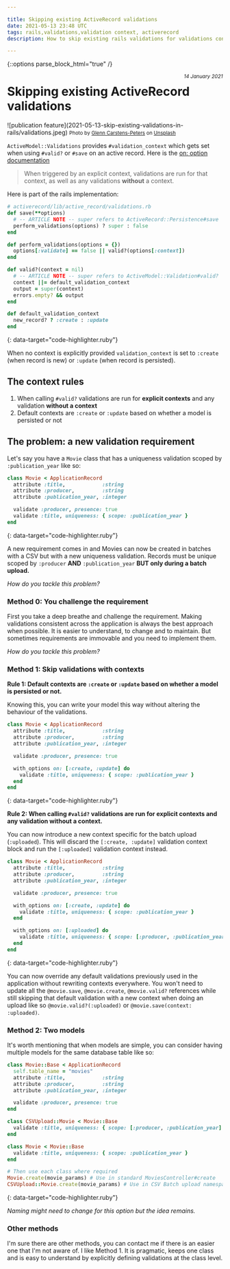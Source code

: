 ```yaml
---

title: Skipping existing ActiveRecord validations
date: 2021-05-13 23:48 UTC
tags: rails,validations,validation context, activerecord
description: How to skip existing rails validations for validations contexts.

---
```



{::options parse_block_html="true" /}

<small style="float:right;"> _14 January 2021_ </small>

# Skipping existing ActiveRecord validations
  
<div class="hero">
  ![publication feature](2021-05-13-skip-existing-validations-in-rails/validations.jpeg)
  <small class="d-block text-center">
    <span>
      Photo by <a href="https://unsplash.com/@glenncarstenspeters?utm_source=unsplash&utm_medium=referral&utm_content=creditCopyText">Glenn Carstens-Peters</a> on <a href="https://unsplash.com/s/photos/planning-checklist?utm_source=unsplash&utm_medium=referral&utm_content=creditCopyText">Unsplash</a>
    </span>
  </small>
</div>

`ActiveModel::Validations` provides `#validation_context` which gets set when using `#valid?` or `#save` on an active record. Here is the [on: option documentation](https://guides.rubyonrails.org/active_record_validations.html#on)

> When triggered by an explicit context, validations are run for that context, as well as any validations **without** a context.

Here is part of the rails implementation:

~~~ruby
# activerecord/lib/active_record/validations.rb
def save(**options)
  # -- ARTICLE NOTE -- super refers to ActiveRecord::Persistence#save
  perform_validations(options) ? super : false 
end

def perform_validations(options = {})
  options[:validate] == false || valid?(options[:context])
end

def valid?(context = nil)
  # -- ARTICLE NOTE -- super refers to ActiveModel::Validation#valid?
  context ||= default_validation_context
  output = super(context)
  errors.empty? && output
end

def default_validation_context
  new_record? ? :create : :update
end
~~~
{: data-target="code-highlighter.ruby"}

When no context is explicitly provided `validation_context` is set to `:create` (when record is new) or `:update` (when record is persisted).

## The context rules

1. When calling `#valid?` validations are run for **explicit contexts** and any validation **without a context**
2. Default contexts are `:create` or `:update` based on whether a model is persisted or not

## The problem: a new validation requirement

Let's say you have a `Movie` class that has a uniqueness validation scoped by `:publication_year` like so: 

~~~ruby
class Movie < ApplicationRecord
  attribute :title,            :string
  attribute :producer,         :string
  attribute :publication_year, :integer

  validate :producer, presence: true
  validate :title, uniqueness: { scope: :publication_year }
end
~~~
{: data-target="code-highlighter.ruby"}

A new requirement comes in and Movies can now be created in batches with a CSV but with a new uniqueness validation. Records must be unique scoped by `:producer` **AND** `:publication_year` **BUT only during a batch upload.** 

*How do you tackle this problem?*

### Method 0: You challenge the requirement

First you take a deep breathe and challenge the requirement. Making validations consistent across the application is always the best approach when possible. It is easier to understand, to change and to maintain. But sometimes requirements are immovable and you need to implement them.

*How do you tackle this problem?*

### Method 1: Skip validations with contexts

**Rule 1: Default contexts are `:create` or `:update` based on whether a model is persisted or not.**

Knowing this, you can write your model this way without altering the behaviour of the validations.

~~~ruby
class Movie < ApplicationRecord
  attribute :title,            :string
  attribute :producer,         :string
  attribute :publication_year, :integer

  validate :producer, presence: true

  with_options on: [:create, :update] do
    validate :title, uniqueness: { scope: :publication_year }
  end
end
~~~
{: data-target="code-highlighter.ruby"}

**Rule 2: When calling `#valid?` validations are run for explicit contexts and any validation without a context.**

You can now introduce a new context specific for the batch upload (`:uploaded`). This will discard the `[:create, :update]` validation context block and run the `[:uploaded]` validation context instead.

~~~ruby
class Movie < ApplicationRecord
  attribute :title,            :string
  attribute :producer,         :string
  attribute :publication_year, :integer

  validate :producer, presence: true

  with_options on: [:create, :update] do
    validate :title, uniqueness: { scope: :publication_year }
  end

  with_options on: [:uploaded] do
    validate :title, uniqueness: { scope: [:producer, :publication_year] }
  end
end
~~~
{: data-target="code-highlighter.ruby"}

You can now override any default validations previously used in the application without rewriting contexts everywhere. You won't need to update all the `@movie.save`, `@movie.create`, `@movie.valid?` references while still skipping that default validation with a new context when doing an upload like so `@movie.valid?(:uploaded)` or `@movie.save(context: :uploaded)`.

### Method 2: Two models

It's worth mentioning that when models are simple, you can consider having multiple models for the same database table like so:

~~~ruby
class Movie::Base < ApplicationRecord
  self.table_name = "movies"
  attribute :title,            :string
  attribute :producer,         :string
  attribute :publication_year, :integer

  validate :producer, presence: true
end

class CSVUpload::Movie < Movie::Base
  validate :title, uniqueness: { scope: [:producer, :publication_year] }
end

class Movie < Movie::Base
  validate :title, uniqueness: { scope: :publication_year }
end

# Then use each class where required
Movie.create(movie_params) # Use in standard MoviesController#create
CSVUpload::Movie.create(movie_params) # Use in CSV Batch upload namespace
~~~
{: data-target="code-highlighter.ruby"}

*Naming might need to change for this option but the idea remains.*

### Other methods

I'm sure there are other methods, you can contact me if there is an easier one that I'm not aware of. I like Method 1. It is pragmatic, keeps one class and is easy to understand by explicitly defining validations at the class level.
